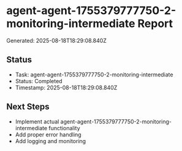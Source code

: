 # agent-agent-1755379777750-2-monitoring-intermediate Report

Generated: 2025-08-18T18:29:08.840Z

## Status
- Task: agent-agent-1755379777750-2-monitoring-intermediate
- Status: Completed
- Timestamp: 2025-08-18T18:29:08.840Z

## Next Steps
- Implement actual agent-agent-1755379777750-2-monitoring-intermediate functionality
- Add proper error handling
- Add logging and monitoring
